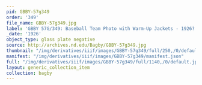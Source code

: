 ```yaml
---
pid: GBBY-57g349
order: '349'
file_name: GBBY-57g349.jpg
label: 'GBBY 57G/349: Baseball Team Photo with Warm-Up Jackets - 1926?'
_date: '1926'
object_type: glass plate negative
source: http://archives.nd.edu/Bagby/GBBY-57g349.jpg
thumbnail: "/img/derivatives/iiif/images/GBBY-57g349/full/250,/0/default.jpg"
manifest: "/img/derivatives/iiif/images/GBBY-57g349/manifest.json"
full: "/img/derivatives/iiif/images/GBBY-57g349/full/1140,/0/default.jpg"
layout: generic_collection_item
collection: bagby
---
```

